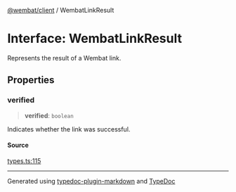 [@wembat/client](../exports.md) / WembatLinkResult

# Interface: WembatLinkResult

Represents the result of a Wembat link.

## Properties

### verified

> **verified**: `boolean`

Indicates whether the link was successful.

#### Source

[types.ts:115](https://github.com/lmarschall/wembat/blob/1453072/src/types.ts#L115)

***

Generated using [typedoc-plugin-markdown](https://www.npmjs.com/package/typedoc-plugin-markdown) and [TypeDoc](https://typedoc.org/)
